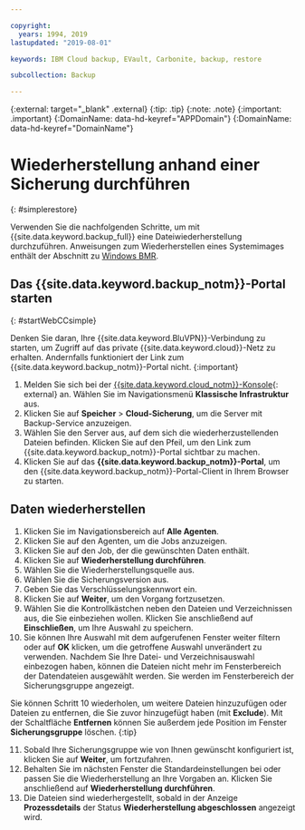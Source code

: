 ```yaml
---

copyright:
  years: 1994, 2019
lastupdated: "2019-08-01"

keywords: IBM Cloud backup, EVault, Carbonite, backup, restore

subcollection: Backup

---
```

{:external: target="_blank" .external}
{:tip: .tip}
{:note: .note}
{:important: .important}
{:DomainName: data-hd-keyref="APPDomain"}
{:DomainName: data-hd-keyref="DomainName"}

# Wiederherstellung anhand einer Sicherung durchführen
{: #simplerestore}

Verwenden Sie die nachfolgenden Schritte, um mit {{site.data.keyword.backup_full}} eine Dateiwiederherstellung durchzuführen. Anweisungen zum Wiederherstellen eines Systemimages enthält der Abschnitt zu [Windows BMR](/docs/infrastructure/Backup?topic=Backup-restoreBMR#restoreBMR).

## Das {{site.data.keyword.backup_notm}}-Portal starten
{: #startWebCCsimple}

Denken Sie daran, Ihre {{site.data.keyword.BluVPN}}-Verbindung zu starten, um Zugriff auf das private {{site.data.keyword.cloud}}-Netz zu erhalten. Andernfalls funktioniert der Link zum {{site.data.keyword.backup_notm}}-Portal nicht.
{:important}

1. Melden Sie sich bei der [{{site.data.keyword.cloud_notm}}-Konsole](https://{DomainName}){: external} an. Wählen Sie im Navigationsmenü **Klassische Infrastruktur** aus.
2. Klicken Sie auf **Speicher** > **Cloud-Sicherung**, um die Server mit Backup-Service anzuzeigen.
3. Wählen Sie den Server aus, auf dem sich die wiederherzustellenden Dateien befinden. Klicken Sie auf den Pfeil, um den Link zum {{site.data.keyword.backup_notm}}-Portal sichtbar zu machen.
4. Klicken Sie auf das **{{site.data.keyword.backup_notm}}-Portal**, um den {{site.data.keyword.backup_notm}}-Portal-Client in Ihrem Browser zu starten.

## Daten wiederherstellen

1. Klicken Sie im Navigationsbereich auf **Alle Agenten**.
2. Klicken Sie auf den Agenten, um die Jobs anzuzeigen.
3. Klicken Sie auf den Job, der die gewünschten Daten enthält.
4. Klicken Sie auf **Wiederherstellung durchführen**.
5. Wählen Sie die Wiederherstellungsquelle aus.
6. Wählen Sie die Sicherungsversion aus.
7. Geben Sie das Verschlüsselungskennwort ein.
8. Klicken Sie auf **Weiter**, um den Vorgang fortzusetzen.
9. Wählen Sie die Kontrollkästchen neben den Dateien und Verzeichnissen aus, die Sie einbeziehen wollen. Klicken Sie anschließend auf **Einschließen**, um Ihre Auswahl zu speichern.
10. Sie können Ihre Auswahl mit dem aufgerufenen Fenster weiter filtern oder auf **OK** klicken, um die getroffene Auswahl unverändert zu verwenden.
Nachdem Sie Ihre Datei- und Verzeichnisauswahl einbezogen haben, können die Dateien nicht mehr im Fensterbereich der Datendateien ausgewählt werden. Sie werden im Fensterbereich der Sicherungsgruppe angezeigt.

   Sie können Schritt 10 wiederholen, um weitere Dateien hinzuzufügen oder Dateien zu entfernen, die Sie zuvor hinzugefügt haben (mit **Exclude**). Mit der Schaltfläche **Entfernen** können Sie außerdem jede Position im Fenster **Sicherungsgruppe** löschen.
   {:tip}

11. Sobald Ihre Sicherungsgruppe wie von Ihnen gewünscht konfiguriert ist, klicken Sie auf **Weiter**, um fortzufahren.
12. Behalten Sie im nächsten Fenster die Standardeinstellungen bei oder passen Sie die Wiederherstellung an Ihre Vorgaben an. Klicken Sie anschließend auf **Wiederherstellung durchführen**.
13. Die Dateien sind wiederhergestellt, sobald in der Anzeige **Prozessdetails** der Status **Wiederherstellung abgeschlossen** angezeigt wird.
